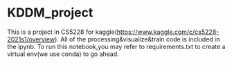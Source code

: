 # KDDM_project

This is a project in CS5228 for kaggle(https://www.kaggle.com/c/cs5228-2021s1/overview).
All of the processing&visualize&train code is included in the ipynb. To run this notebook,you may refer to requirements.txt to create a virtual env(we use conda) to go ahead.



